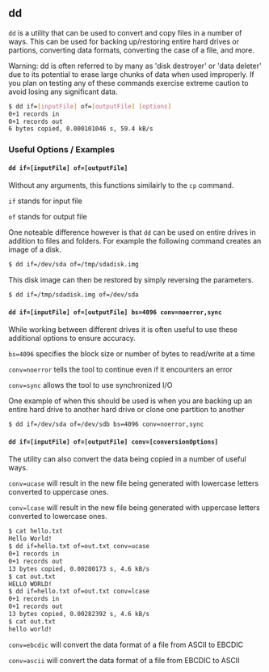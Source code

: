 ---
---

dd
--

`dd` is a utility that can be used to convert and copy files in a number of ways. This can be used for backing up/restoring entire hard drives or partions, converting data formats, converting the case of a file, and more.

<div class="alert-warning">
Warning: dd is often referred to by many as 'disk destroyer' or 'data deleter' due to its potential to erase large chunks of data when used improperly. If you plan on testing any of these commands exercise extreme caution to avoid losing any significant data.
</div>

~~~ bash
$ dd if=[inputFile] of=[outputFile] [options]
0+1 records in
0+1 records out
6 bytes copied, 0.000101046 s, 59.4 kB/s
~~~

<!--more-->

### Useful Options / Examples


#### `dd if=[inputFile] of=[outputFile]`

Without any arguments, this functions similairly to the `cp` command.

`if` stands for input file

`of` stands for output file

One noteable difference however is that `dd` can be used on entire drives in addition to files and folders. For example the following command creates an image of a disk.

~~~ bash
$ dd if=/dev/sda of=/tmp/sdadisk.img
~~~

This disk image can then be restored by simply reversing the parameters.

~~~ bash
$ dd if=/tmp/sdadisk.img of=/dev/sda
~~~

#### `dd if=[inputFile] of=[outputFile] bs=4096 conv=noerror,sync`

While working between different drives it is often useful to use these additional options to ensure accuracy.

`bs=4096` specifies the block size or number of bytes to read/write at a time

`conv=noerror` tells the tool to continue even if it encounters an error

`conv=sync` allows the tool to use synchronized I/O

One example of when this should be used is when you are backing up an entire hard drive to another hard drive or clone one partition to another

~~~ bash
$ dd if=/dev/sda of=/dev/sdb bs=4096 conv=noerror,sync
~~~


#### `dd if=[inputFile] of=[outputFile] conv=[conversionOptions]`

The utility can also convert the data being copied in a number of useful ways. 

`conv=ucase` will result in the new file being generated with lowercase letters converted to uppercase ones.

`conv=lcase` will result in the new file being generated with uppercase letters converted to lowercase ones.

~~~ bash
$ cat hello.txt
Hello World!
$ dd if=hello.txt of=out.txt conv=ucase
0+1 records in
0+1 records out
13 bytes copied, 0.00280173 s, 4.6 kB/s
$ cat out.txt
HELLO WORLD!
$ dd if=hello.txt of=out.txt conv=lcase
0+1 records in
0+1 records out
13 bytes copied, 0.00282392 s, 4.6 kB/s
$ cat out.txt
hello world!
~~~

`conv=ebcdic` will convert the data format of a file from ASCII to EBCDIC

`conv=ascii` will convert the data format of a file from EBCDIC to ASCII
